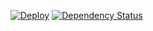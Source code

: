 [![Deploy](https://www.herokucdn.com/deploy/button.png)](https://heroku.com/deploy)
[![Dependency Status](https://gemnasium.com/yutakakinjyo/lita.svg)](https://gemnasium.com/yutakakinjyo/lita)
